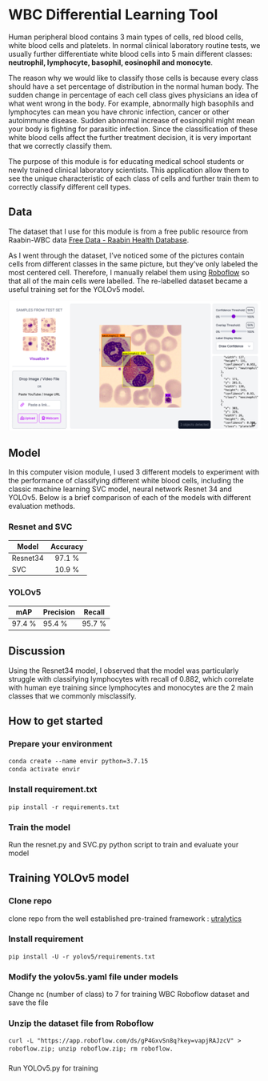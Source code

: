 # WBC Differential Learning Tool
Human peripheral blood contains 3 main types of cells, red blood cells, white blood cells and platelets. In normal clinical laboratory routine tests, we usually further differentiate white blood cells into 5 main different classes: **neutrophil, lymphocyte, basophil, eosinophil and monocyte**. 

The reason why we would like to classify those cells is because every class should have a set percentage of distribution in the normal human body. The sudden change in percentage of each cell class gives physicians an idea of what went wrong in the body. For example, abnormally high basophils and lymphocytes can mean you have chronic infection, cancer or other autoimmune disease. Sudden abnormal increase of eosinophil might mean your body is fighting for parasitic infection. Since the classification of these white blood cells affect the further treatment decision, it is very important that we correctly classify them.

The purpose of this module is for educating medical school students or newly trained clinical laboratory scientists. This application allow them to see the unique characteristic of each class of cells and further train them to correctly classify different cell types.

## Data
The dataset that I use for this module is from a free public resource from Raabin-WBC data
[Free Data - Raabin Health Database](https://raabindata.com/free-data/#acute-lymphoblastic-leukemia).

As I went through the dataset, I’ve noticed some of the pictures contain cells from different classes in the same picture, but they’ve only labeled the most centered cell. Therefore, I manually relabel them using [Roboflow](https://universe.roboflow.com/duke-aipi-540-summer-2023/wbc-classification-ih8we/model/1) so that all of the main cells were labelled. The re-labelled dataset became a useful training set for the YOLOv5 model.

![Screenshot](https://github.com/changyuhsin1999/WBC-Differential-Learning-Tool/blob/main/Image/Screen%20Shot%202023-06-18%20at%201.57.33%20AM.png)

## Model
In this computer vision module, I used 3 different models to experiment with the performance of classifying different white blood cells, including the classic machine learning SVC model, neural network Resnet 34 and YOLOv5. Below is a brief comparison of each of the models with different evaluation methods.

### Resnet and SVC
| Model         | Accuracy      |
| ------------- |:-------------:|
| Resnet34      | 97.1 %        |
| SVC           | 10.9 %        |

### YOLOv5
mAP | Precision | Recall
--- | --- | ---
97.4 % | 95.4 % | 95.7 %

## Discussion
Using the Resnet34 model, I observed that the model was particularly struggle with classifying lymphocytes with recall of 0.882, which correlate with human eye training since lymphocytes and monocytes are the 2 main classes that we commonly misclassify.

## How to get started
### Prepare your environment

```
conda create --name envir python=3.7.15
conda activate envir
```
### Install requirement.txt

```
pip install -r requirements.txt
```
### Train the model
Run the resnet.py and SVC.py python script to train and evaluate your model

## Training YOLOv5 model
### Clone repo
clone repo from the well established pre-trained framework : [utralytics](https://github.com/ultralytics/yolov5)
### Install requirement
```
pip install -U -r yolov5/requirements.txt
```
### Modify the yolov5s.yaml file under models
Change nc (number of class) to 7 for training WBC Roboflow dataset and save the file
### Unzip the dataset file from Roboflow
```
curl -L "https://app.roboflow.com/ds/gP4GxvSn8q?key=vapjRAJzcV" > roboflow.zip; unzip roboflow.zip; rm roboflow.
```
###
Run YOLOv5.py for training
